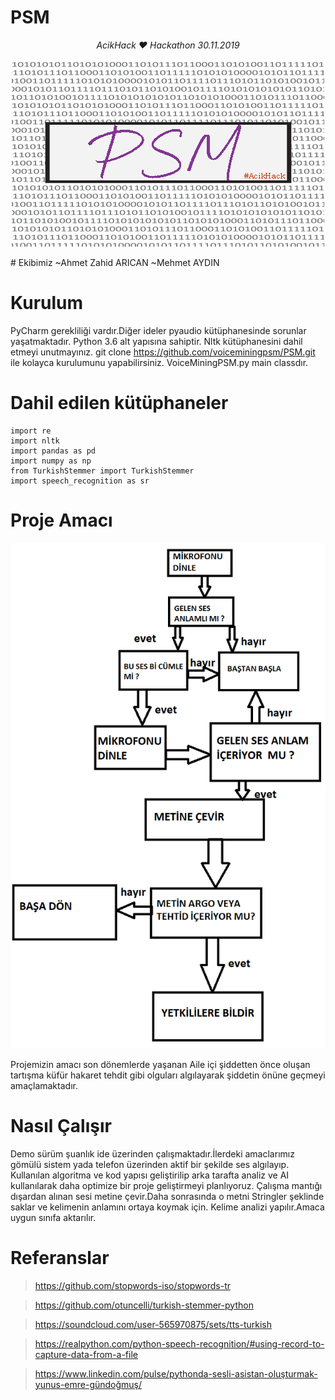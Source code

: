 # PSM
<p align="center">
   <em>AcikHack ❤️ Hackathon 30.11.2019</em>
</p>
<p align="center">
    <img src="https://raw.githubusercontent.com/voiceminingpsm/PSM/master/img/logo.png"  alt="Observer">
</p>
# Ekibimiz
~Ahmet Zahid ARICAN
~Mehmet AYDIN

# Kurulum
PyCharm gerekliliği vardır.Diğer ideler pyaudio kütüphanesinde sorunlar yaşatmaktadır.
Python 3.6 alt yapısına sahiptir.
Nltk kütüphanesini dahil etmeyi unutmayınız.
git clone https://github.com/voiceminingpsm/PSM.git ile kolayca kurulumunu yapabilirsiniz.
VoiceMiningPSM.py main classdır.

# Dahil edilen kütüphaneler

```
import re
import nltk
import pandas as pd
import numpy as np
from TurkishStemmer import TurkishStemmer
import speech_recognition as sr

```

# Proje Amacı
<p align="center">
    <img src="https://raw.githubusercontent.com/voiceminingpsm/PSM/master/img/psm_algoritma.png"  alt="Observer">
</p>

Projemizin amacı son dönemlerde yaşanan Aile içi şiddetten önce oluşan tartışma küfür hakaret tehdit gibi olguları algılayarak şiddetin önüne geçmeyi amaçlamaktadır.

# Nasıl Çalışır

Demo sürüm şuanlık ide üzerinden çalışmaktadır.İlerdeki amaclarımız gömülü sistem yada telefon üzerinden aktif bir şekilde ses algılayıp.
Kullanılan algoritma ve kod yapısı geliştirilip arka tarafta analiz ve AI kullanılarak daha optimize bir proje geliştirmeyi planlıyoruz.
Çalışma mantığı dışardan alınan sesi metine çevir.Daha sonrasında o metni Stringler şeklinde saklar ve  kelimenin anlamını ortaya koymak için.
Kelime analizi yapılır.Amaca uygun sınıfa aktarılır.
# Referanslar

>https://github.com/stopwords-iso/stopwords-tr

>https://github.com/otuncelli/turkish-stemmer-python

>https://soundcloud.com/user-565970875/sets/tts-turkish

>https://realpython.com/python-speech-recognition/#using-record-to-capture-data-from-a-file

>https://www.linkedin.com/pulse/pythonda-sesli-asistan-oluşturmak-yunus-emre-gündoğmuş/


